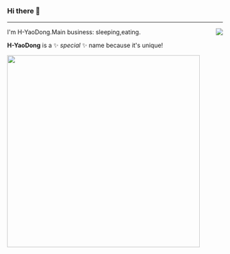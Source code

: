 ### Hi there 👋

---
<img align="right"  src="https://github-readme-stats.vercel.app/api/top-langs/?username=H-YaoDong&layout=compact">
I'm H-YaoDong.Main business: sleeping,eating.

**H-YaoDong** is a ✨ _special_ ✨ name because it's unique!

<a>
<img width="450px" src="https://github-readme-stats.vercel.app/api?username=H-YaoDong&show_icons=true&bg_color=30,e96443,904e95&title_color=fff&text_color=fff">
</a>
